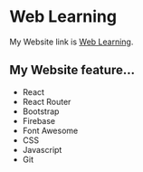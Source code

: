 # Web Learning

My Website link is [Web Learning](https://quiz-competition.netlify.app/).

## My Website feature...

* React 
* React Router
* Bootstrap
* Firebase 
* Font Awesome
* CSS
* Javascript
* Git